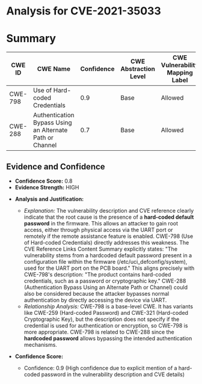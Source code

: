 # Analysis for CVE-2021-35033

# Summary
| CWE ID | CWE Name | Confidence | CWE Abstraction Level | CWE Vulnerability Mapping Label | CWE-Vulnerability Mapping Notes |
|---|---|---|---|---|---|
| CWE-798 | Use of Hard-coded Credentials | 0.9 | Base | Allowed | Primary CWE |
| CWE-288 | Authentication Bypass Using an Alternate Path or Channel | 0.7 | Base | Allowed | Secondary Candidate |

## Evidence and Confidence

*   **Confidence Score:** 0.8
*   **Evidence Strength:** HIGH

- **Analysis and Justification:**  
  - *Explanation:* The vulnerability description and CVE reference clearly indicate that the root cause is the presence of a **hard-coded default password** in the firmware. This allows an attacker to gain root access, either through physical access via the UART port or remotely if the remote assistance feature is enabled. CWE-798 (Use of Hard-coded Credentials) directly addresses this weakness. The CVE Reference Links Content Summary explicitly states: "The vulnerability stems from a hardcoded default password present in a configuration file within the firmware (/etc/uci_defconfig/system), used for the UART port on the PCB board." This aligns precisely with CWE-798's description: "The product contains hard-coded credentials, such as a password or cryptographic key."
  CWE-288 (Authentication Bypass Using an Alternate Path or Channel) could also be considered because the attacker bypasses normal authentication by directly accessing the device via UART.
  - *Relationship Analysis:* CWE-798 is a base-level CWE. It has variants like CWE-259 (Hard-coded Password) and CWE-321 (Hard-coded Cryptographic Key), but the description does not specify if the credential is used for authentication or encryption, so CWE-798 is more appropriate. CWE-798 is related to CWE-288 since the **hardcoded password** allows bypassing the intended authentication mechanisms.

- **Confidence Score:**  
  - Confidence: 0.9 (High confidence due to explicit mention of a hard-coded password in the vulnerability description and CVE details)